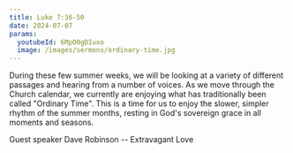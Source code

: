 ```yaml
---
title: Luke 7:36-50 
date: 2024-07-07
params:
  youtubeId: 6MpO0gDIuxo
  image: /images/sermons/ordinary-time.jpg
---
```


During these few summer weeks, we will be looking at a variety of different passages and hearing from a number of voices.  As we move through the Church calendar, we currently are enjoying what has traditionally been called "Ordinary Time". This is a time for us to enjoy the slower, simpler rhythm of the summer months, resting in God's sovereign grace in all moments and seasons. 

Guest speaker Dave Robinson -- Extravagant Love 
